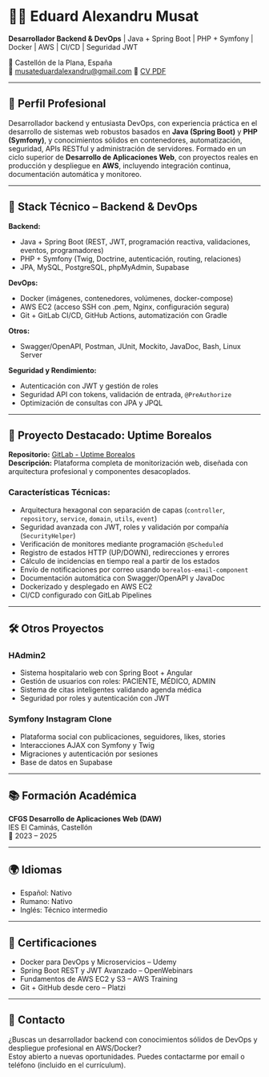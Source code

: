 # 👨‍💻 Eduard Alexandru Musat

**Desarrollador Backend & DevOps** | Java + Spring Boot | PHP + Symfony | Docker | AWS | CI/CD | Seguridad JWT

📍 Castellón de la Plana, España  
📧 musateduardalexandru@gmail.com
🔗 [CV PDF](https://github.com/Alexillo98/Alexillo98/raw/main/CV_Alexandru_Musat_2025.pdf)

---

## 🎯 Perfil Profesional

Desarrollador backend y entusiasta DevOps, con experiencia práctica en el desarrollo de sistemas web robustos basados en **Java (Spring Boot)** y **PHP (Symfony)**, y conocimientos sólidos en contenedores, automatización, seguridad, APIs RESTful y administración de servidores. Formado en un ciclo superior de **Desarrollo de Aplicaciones Web**, con proyectos reales en producción y despliegue en **AWS**, incluyendo integración continua, documentación automática y monitoreo.

---

## 🧰 Stack Técnico – Backend & DevOps

**Backend:**
- Java + Spring Boot (REST, JWT, programación reactiva, validaciones, eventos, programadores)
- PHP + Symfony (Twig, Doctrine, autenticación, routing, relaciones)
- JPA, MySQL, PostgreSQL, phpMyAdmin, Supabase

**DevOps:**
- Docker (imágenes, contenedores, volúmenes, docker-compose)
- AWS EC2 (acceso SSH con .pem, Nginx, configuración segura)
- Git + GitLab CI/CD, GitHub Actions, automatización con Gradle

**Otros:**
- Swagger/OpenAPI, Postman, JUnit, Mockito, JavaDoc, Bash, Linux Server

**Seguridad y Rendimiento:**
- Autenticación con JWT y gestión de roles
- Seguridad API con tokens, validación de entrada, `@PreAuthorize`
- Optimización de consultas con JPA y JPQL

---

## 🚀 Proyecto Destacado: Uptime Borealos

**Repositorio:** [GitLab - Uptime Borealos](https://git.borealos.com/borealos/uptimerobotweb-back)  
**Descripción:** Plataforma completa de monitorización web, diseñada con arquitectura profesional y componentes desacoplados.

### Características Técnicas:
- Arquitectura hexagonal con separación de capas (`controller`, `repository`, `service`, `domain`, `utils`, `event`)
- Seguridad avanzada con JWT, roles y validación por compañía (`SecurityHelper`)
- Verificación de monitores mediante programación `@Scheduled`
- Registro de estados HTTP (UP/DOWN), redirecciones y errores
- Cálculo de incidencias en tiempo real a partir de los estados
- Envío de notificaciones por correo usando `borealos-email-component`
- Documentación automática con Swagger/OpenAPI y JavaDoc
- Dockerizado y desplegado en AWS EC2
- CI/CD configurado con GitLab Pipelines

---

## 🛠 Otros Proyectos

### HAdmin2
- Sistema hospitalario web con Spring Boot + Angular
- Gestión de usuarios con roles: PACIENTE, MÉDICO, ADMIN
- Sistema de citas inteligentes validando agenda médica
- Seguridad por roles y autenticación con JWT

### Symfony Instagram Clone
- Plataforma social con publicaciones, seguidores, likes, stories
- Interacciones AJAX con Symfony y Twig
- Migraciones y autenticación por sesiones
- Base de datos en Supabase

---

## 📚 Formación Académica

**CFGS Desarrollo de Aplicaciones Web (DAW)**  
IES El Caminás, Castellón  
📆 2023 – 2025

---

## 🌍 Idiomas

- Español: Nativo  
- Rumano: Nativo  
- Inglés: Técnico intermedio

---

## 📜 Certificaciones

- Docker para DevOps y Microservicios – Udemy  
- Spring Boot REST y JWT Avanzado – OpenWebinars  
- Fundamentos de AWS EC2 y S3 – AWS Training  
- Git + GitHub desde cero – Platzi

---

## 🧭 Contacto

¿Buscas un desarrollador backend con conocimientos sólidos de DevOps y despliegue profesional en AWS/Docker?  
Estoy abierto a nuevas oportunidades. Puedes contactarme por email o teléfono (incluido en el currículum).
